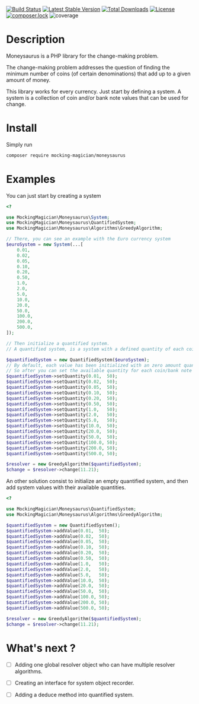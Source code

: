 [![Build Status](https://circleci.com/gh/MockingMagician/moneysaurus/tree/master.svg?style=shield)](https://circleci.com/api/v1.1/project/github/MockingMagician/moneysaurus/latest/artifacts)
[![Latest Stable Version](https://poser.pugx.org/mocking-magician/moneysaurus/v/stable)](https://packagist.org/packages/mocking-magician/moneysaurus)
[![Total Downloads](https://poser.pugx.org/mocking-magician/moneysaurus/downloads)](https://packagist.org/packages/mocking-magician/moneysaurus)
[![License](https://poser.pugx.org/mocking-magician/moneysaurus/license)](https://packagist.org/packages/mocking-magician/moneysaurus)
[![composer.lock](https://poser.pugx.org/mocking-magician/moneysaurus/composerlock)](https://packagist.org/packages/mocking-magician/moneysaurus)
![coverage](https://img.shields.io/endpoint.svg?url=https%3A%2F%2Fraw.githubusercontent.com%2FMockingMagician%2Fmoneysaurus%2Ffeature%2Fsuper-greedy%2Fmetadata.json)

# Description

Moneysaurus is a PHP library for the change-making problem.

The change-making problem addresses the question of finding the minimum number of coins (of certain denominations) that add up to a given amount of money.

This library works for every currency. Just start by defining a system. A system is a collection of coin and/or bank note values that can be used for change.

# Install

Simply run 
````bash
composer require mocking-magician/moneysaurus
````

# Examples

You can just start by creating a system

````PHP
<?

use MockingMagician\Moneysaurus\System;
use MockingMagician\Moneysaurus\QuantifiedSystem;
use MockingMagician\Moneysaurus\Algorithms\GreedyAlgorithm;

// There, you can see an example with the Euro currency system 
$euroSystem = new System(...[
    0.01, 
    0.02, 
    0.05, 
    0.10, 
    0.20, 
    0.50, 
    1.0,  
    2.0,  
    5.0,  
    10.0, 
    20.0, 
    50.0, 
    100.0,
    200.0,
    500.0,
]);

// Then initialize a quantified system.
// A quantified system, is a system with a defined quantity of each coin/bank note available.

$quantifiedSystem = new QuantifiedSystem($euroSystem);
// By default, each value has been initialized with an zero amount quantity value.
// So after you can set the available quantity for each coin/bank note
$quantifiedSystem->setQuantity(0.01,  50);
$quantifiedSystem->setQuantity(0.02,  50);
$quantifiedSystem->setQuantity(0.05,  50);
$quantifiedSystem->setQuantity(0.10,  50);
$quantifiedSystem->setQuantity(0.20,  50);
$quantifiedSystem->setQuantity(0.50,  50);
$quantifiedSystem->setQuantity(1.0,   50);
$quantifiedSystem->setQuantity(2.0,   50);
$quantifiedSystem->setQuantity(5.0,   50);
$quantifiedSystem->setQuantity(10.0,  50);
$quantifiedSystem->setQuantity(20.0,  50);
$quantifiedSystem->setQuantity(50.0,  50);
$quantifiedSystem->setQuantity(100.0, 50);
$quantifiedSystem->setQuantity(200.0, 50);
$quantifiedSystem->setQuantity(500.0, 50);

$resolver = new GreedyAlgorithm($quantifiedSystem);
$change = $resolver->change(11.21);

````

An other solution consist to initialize an empty quantified system, and then add system values with their available quantities.

````PHP
<?

use MockingMagician\Moneysaurus\QuantifiedSystem;
use MockingMagician\Moneysaurus\Algorithms\GreedyAlgorithm;

$quantifiedSystem = new QuantifiedSystem();
$quantifiedSystem->addValue(0.01,  50);
$quantifiedSystem->addValue(0.02,  50);
$quantifiedSystem->addValue(0.05,  50);
$quantifiedSystem->addValue(0.10,  50);
$quantifiedSystem->addValue(0.20,  50);
$quantifiedSystem->addValue(0.50,  50);
$quantifiedSystem->addValue(1.0,   50);
$quantifiedSystem->addValue(2.0,   50);
$quantifiedSystem->addValue(5.0,   50);
$quantifiedSystem->addValue(10.0,  50);
$quantifiedSystem->addValue(20.0,  50);
$quantifiedSystem->addValue(50.0,  50);
$quantifiedSystem->addValue(100.0, 50);
$quantifiedSystem->addValue(200.0, 50);
$quantifiedSystem->addValue(500.0, 50);

$resolver = new GreedyAlgorithm($quantifiedSystem);
$change = $resolver->change(11.21);

````

# What's next ?

- [ ] Adding one global resolver object who can have multiple resolver algorithms.
- [ ] Creating an interface for system object recorder.
- [ ] Adding a deduce method into quantified system.

